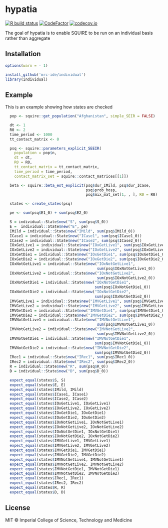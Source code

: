 
<!-- README.md is generated from README.Rmd. Please edit that file -->

# hypatia

<!-- badges: start -->

[![R build
status](https://github.com/mrc-ide/hypatia/workflows/R-CMD-check/badge.svg)](https://github.com/mrc-ide/hypatia/actions)
[![CodeFactor](https://www.codefactor.io/repository/github/mrc-ide/hypatia/badge)](https://www.codefactor.io/repository/github/mrc-ide/hypatia)
[![codecov.io](https://codecov.io/github/mrc-ide/hypatia/coverage.svg?branch=main)](https://codecov.io/github/mrc-ide/hypatia?branch=main)
<!-- badges: end -->

The goal of hypatia is to enable SQUIRE to be run on an individual basis
rather than aggregate

## Installation

``` r
options(warn = - 1) 

install_github('mrc-ide/individual')
library(individual)
```

## Example

This is an example showing how states are checked

``` r
  pop <- squire::get_population("Afghanistan", simple_SEIR = FALSE)

  dt <- 1
  R0 <- 2
  time_period <- 1000
  tt_contact_matrix <- 0

  psq <- squire::parameters_explicit_SEEIR(
    population = pop$n,
    dt = dt,
    R0 = R0,
    tt_contact_matrix = tt_contact_matrix,
    time_period = time_period,
    contact_matrix_set = squire::contact_matrices[[1]])

  beta <- squire::beta_est_explicit(psq$dur_IMild, psq$dur_ICase,
                                    psq$prob_hosp,
                                    psq$mix_mat_set[1, , ], R0 = R0)

  states <- create_states(psq)

  pe <- sum(psq$E1_0) + sum(psq$E2_0)

  S = individual::State$new("S", sum(psq$S_0))
  E =  individual::State$new("E", pe)
  IMild = individual::State$new("IMild", sum(psq$IMild_0))
  ICase1 = individual::State$new("ICase1", sum(psq$ICase1_0))
  ICase2 = individual::State$new("ICase2", sum(psq$ICase2_0))
  IOxGetLive1 = individual::State$new("IOxGetLive1", sum(psq$IOxGetLive1_0))
  IOxGetLive2 = individual::State$new("IOxGetLive2", sum(psq$IOxGetLive2_0))
  IOxGetDie1 = individual::State$new("IOxGetDie1", sum(psq$IOxGetDie1_0))
  IOxGetDie2 = individual::State$new("IOxGetDie2", sum(psq$IOxGetDie2_0))
  IOxNotGetLive1 = individual::State$new("IOxNotGetLive1",
                                         sum(psq$IOxNotGetLive1_0))
  IOxNotGetLive2 = individual::State$new("IOxNotGetLive2",
                                         sum(psq$IOxNotGetLive2_0))
  IOxNotGetDie1 = individual::State$new("IOxNotGetDie1",
                                        sum(psq$IOxNotGetDie1_0))
  IOxNotGetDie2 = individual::State$new("IOxNotGetDie2",
                                        sum(psq$IOxNotGetDie2_0))
  IMVGetLive1 = individual::State$new("IMVGetLive1", sum(psq$IMVGetLive1_0))
  IMVGetLive2 = individual::State$new("IMVGetLive2", sum(psq$IMVGetLive2_0))
  IMVGetDie1 = individual::State$new("IMVGetDie1", sum(psq$IMVGetDie1_0))
  IMVGetDie2 = individual::State$new("IMVGetDie2", sum(psq$IMVGetDie2_0))
  IMVNotGetLive1 = individual::State$new("IMVNotGetLive1",
                                         sum(psq$IMVNotGetLive1_0))
  IMVNotGetLive2 = individual::State$new("IMVNotGetLive2",
                                         sum(psq$IMVNotGetLive2_0))
  IMVNotGetDie1 = individual::State$new("IMVNotGetDie1",
                                        sum(psq$IMVNotGetDie1_0))
  IMVNotGetDie2 = individual::State$new("IMVNotGetDie2",
                                        sum(psq$IMVNotGetDie2_0))
  IRec1 = individual::State$new("IRec1", sum(psq$IRec1_0))
  IRec2 = individual::State$new("IRec2", sum(psq$IRec2_0))
  R = individual::State$new("R", sum(psq$R_0))
  D = individual::State$new("D", sum(psq$D_0))

  expect_equal(states$S, S)
  expect_equal(states$E, E)
  expect_equal(states$IMild, IMild)
  expect_equal(states$ICase1, ICase1)
  expect_equal(states$ICase2, ICase2)
  expect_equal(states$IOxGetLive1, IOxGetLive1)
  expect_equal(states$IOxGetLive2, IOxGetLive2)
  expect_equal(states$IOxGetDie1, IOxGetDie1)
  expect_equal(states$IOxGetDie2, IOxGetDie2)
  expect_equal(states$IOxNotGetLive1, IOxNotGetLive1)
  expect_equal(states$IOxNotGetLive2, IOxNotGetLive2)
  expect_equal(states$IOxNotGetDie1, IOxNotGetDie1)
  expect_equal(states$IOxNotGetDie2, IOxNotGetDie2)
  expect_equal(states$IMVGetLive1, IMVGetLive1)
  expect_equal(states$IMVGetLive2, IMVGetLive2)
  expect_equal(states$IMVGetDie1, IMVGetDie1)
  expect_equal(states$IMVGetDie2, IMVGetDie2)
  expect_equal(states$IMVNotGetLive1, IMVNotGetLive1)
  expect_equal(states$IMVNotGetLive2, IMVNotGetLive2)
  expect_equal(states$IMVNotGetDie1, IMVNotGetDie1)
  expect_equal(states$IMVNotGetDie2, IMVNotGetDie2)
  expect_equal(states$IRec1, IRec1)
  expect_equal(states$IRec2, IRec2)
  expect_equal(states$R, R)
  expect_equal(states$D, D)
```

## License

MIT © Imperial College of Science, Technology and Medicine

